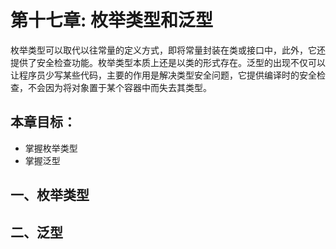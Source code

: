 # 第十七章: 枚举类型和泛型 #
枚举类型可以取代以往常量的定义方式，即将常量封装在类或接口中，此外，它还提供了安全检查功能。枚举类型本质上还是以类的形式存在。泛型的出现不仅可以让程序员少写某些代码，主要的作用是解决类型安全问题，它提供编译时的安全检查，不会因为将对象置于某个容器中而失去其类型。

## 本章目标：
- 掌握枚举类型
- 掌握泛型

## 一、枚举类型 ##

## 二、泛型 ##